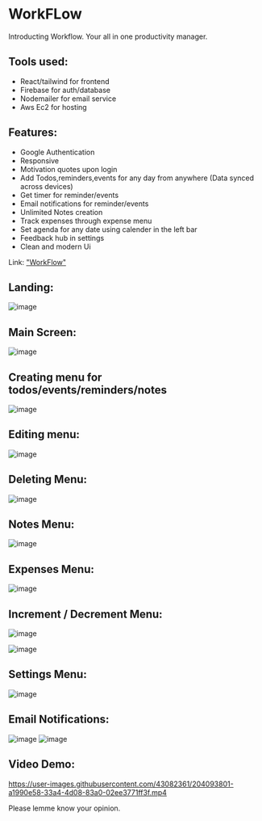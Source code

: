 # WorkFLow 

Introducting Workflow. Your all in one productivity manager.

## Tools used:
- React/tailwind for frontend
- Firebase for auth/database
- Nodemailer for email service
- Aws Ec2 for hosting

## Features:
- Google Authentication
- Responsive
- Motivation quotes upon login
- Add Todos,reminders,events for any day from anywhere (Data synced across devices)
- Get timer for reminder/events
- Email notifications for reminder/events
- Unlimited Notes creation
- Track expenses through expense menu
- Set agenda for any date using calender in the left bar
- Feedback hub in settings
- Clean and modern Ui

Link:
["WorkFlow"](http://workflowonline.in:3000/)

## Landing:

![image](https://user-images.githubusercontent.com/43082361/204093501-91e796bf-b298-499c-86ea-0e369a9a772b.png)


## Main Screen:
![image](https://user-images.githubusercontent.com/43082361/204093565-fbbe5300-3767-424d-9fb4-1e7ef311ab1b.png)
## Creating menu for todos/events/reminders/notes

![image](https://user-images.githubusercontent.com/43082361/204093765-2d1c1a3c-0412-43c5-8726-50c7218fe2a9.png)

## Editing menu:
![image](https://user-images.githubusercontent.com/43082361/204093583-8ac3d3cc-6ffc-4464-9dc7-c4607303a099.png)

## Deleting Menu:
![image](https://user-images.githubusercontent.com/43082361/204093611-3f7fcf02-758a-497d-a476-0babd0cd6011.png)

## Notes Menu:
![image](https://user-images.githubusercontent.com/43082361/204093640-1411f351-b9bb-42d0-9b15-9b35ba7058f4.png)

## Expenses Menu:
![image](https://user-images.githubusercontent.com/43082361/204093667-21bfc6fc-65e0-4ca1-b8fd-c3a80f54444e.png)

## Increment / Decrement Menu:
![image](https://user-images.githubusercontent.com/43082361/204093685-79a55763-e5cd-4aea-a8d4-261dfffe0ca7.png)


![image](https://user-images.githubusercontent.com/43082361/204093698-173887fa-0e6e-415d-948a-c130b5ace31b.png)


## Settings Menu:
![image](https://user-images.githubusercontent.com/43082361/204093720-4bcec7ea-6a0c-4bde-b684-f6b5b62d2c44.png)

## Email Notifications:
![image](https://user-images.githubusercontent.com/43082361/204093850-85317039-d872-4851-93f9-e101bb71737f.png)
![image](https://user-images.githubusercontent.com/43082361/204093856-b9b85878-b3cd-4bfe-bd43-37bc8a1d6930.png)


## Video Demo:


https://user-images.githubusercontent.com/43082361/204093801-a1990e58-33a4-4d08-83a0-02ee3771ff3f.mp4


Please lemme know your opinion.



